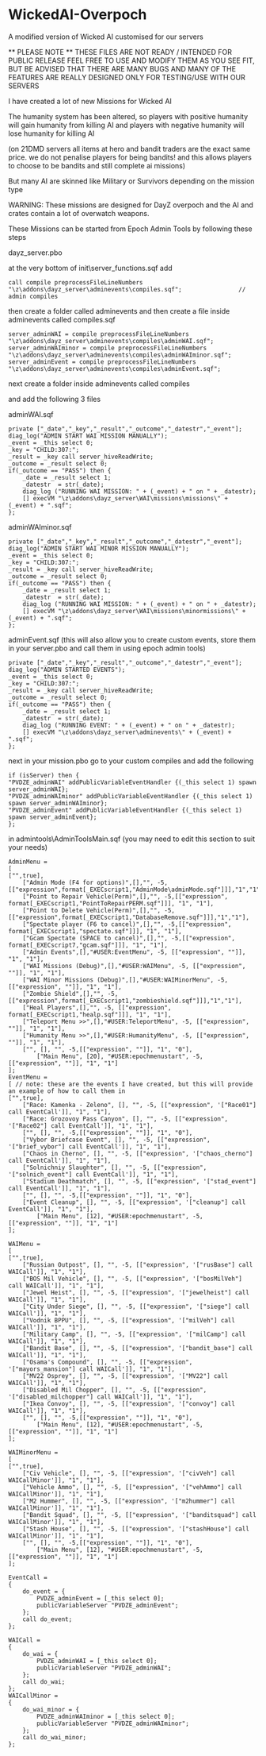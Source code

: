 WickedAI-Overpoch
=================

A modified version of Wicked AI customised for our servers

** PLEASE NOTE ** 
THESE FILES ARE NOT READY / INTENDED FOR PUBLIC RELEASE
FEEL FREE TO USE AND MODIFY THEM AS YOU SEE FIT, BUT BE ADVISED THAT THERE ARE MANY BUGS
AND MANY OF THE FEATURES ARE REALLY DESIGNED ONLY FOR TESTING/USE WITH OUR SERVERS


I have created a lot of new Missions for Wicked AI 

The humanity system has been altered, so players with positive humanity will gain humanity from killing AI
and players with negative humanity will lose humanity for killing AI 

(on 21DMD servers all items at hero and bandit traders are the exact same price. we do not penalise players for being bandits! and this allows players to choose to be bandits and still complete ai missions)

But many AI are skinned like Military or Survivors depending on the mission type

WARNING: These missions are designed for DayZ overpoch and the AI and crates contain a lot of overwatch weapons. 

These Missions can be started from Epoch Admin Tools 
by following these steps

dayz_server.pbo

at the very bottom of init\server_functions.sqf 
add

```SQF
call compile preprocessFileLineNumbers "\z\addons\dayz_server\adminevents\compiles.sqf";				// admin compiles
```

then create a folder called adminevents
and then create a file inside adminevents called compiles.sqf

```SQF
server_adminWAI = compile preprocessFileLineNumbers "\z\addons\dayz_server\adminevents\compiles\adminWAI.sqf";
server_adminWAIminor = compile preprocessFileLineNumbers "\z\addons\dayz_server\adminevents\compiles\adminWAIminor.sqf";
server_adminEvent = compile preprocessFileLineNumbers "\z\addons\dayz_server\adminevents\compiles\adminEvent.sqf";
```

next create a folder inside adminevents called compiles

and add the following 3 files

adminWAI.sqf
```SQF
private ["_date","_key","_result","_outcome","_datestr","_event"];
diag_log("ADMIN START WAI MISSION MANUALLY");
_event = _this select 0;
_key = "CHILD:307:";
_result = _key call server_hiveReadWrite;
_outcome = _result select 0;
if(_outcome == "PASS") then {
    _date = _result select 1;
    _datestr  = str(_date);
    diag_log ("RUNNING WAI MISSION: " + (_event) + " on " + _datestr);
    [] execVM "\z\addons\dayz_server\WAI\missions\missions\" + (_event) + ".sqf";
};
```
adminWAIminor.sqf
```SQF
private ["_date","_key","_result","_outcome","_datestr","_event"];
diag_log("ADMIN START WAI MINOR MISSION MANUALLY");
_event = _this select 0;
_key = "CHILD:307:";
_result = _key call server_hiveReadWrite;
_outcome = _result select 0;
if(_outcome == "PASS") then {
    _date = _result select 1;
    _datestr  = str(_date);
    diag_log ("RUNNING WAI MISSION: " + (_event) + " on " + _datestr);
    [] execVM "\z\addons\dayz_server\WAI\missions\minormissions\" + (_event) + ".sqf";
};
```
adminEvent.sqf (this will also allow you to create custom events, store them in your server.pbo and call them in using epoch admin tools)
```SQF
private ["_date","_key","_result","_outcome","_datestr","_event"];
diag_log("ADMIN STARTED EVENTS");
_event = _this select 0;
_key = "CHILD:307:";
_result = _key call server_hiveReadWrite;
_outcome = _result select 0;
if(_outcome == "PASS") then {
    _date = _result select 1;
    _datestr  = str(_date);
    diag_log ("RUNNING EVENT: " + (_event) + " on " + _datestr);
    [] execVM "\z\addons\dayz_server\adminevents\" + (_event) + ".sqf";
};
```

next in your mission.pbo 
go to your custom compiles and add the following
```SQF
if (isServer) then {
"PVDZE_adminWAI" addPublicVariableEventHandler {(_this select 1) spawn server_adminWAI};
"PVDZE_adminWAIminor" addPublicVariableEventHandler {(_this select 1) spawn server_adminWAIminor};
"PVDZE_adminEvent" addPublicVariableEventHandler {(_this select 1) spawn server_adminEvent};
};
```

in admintools\AdminToolsMain.sqf (you may need to edit this section  to suit your needs)
```
AdminMenu =
[
["",true],
	["Admin Mode (F4 for options)",[],"", -5,[["expression",format[_EXECscript1,"AdminMode\adminMode.sqf"]]],"1","1"],
	["Point to Repair Vehicle(Perm)",[],"", -5,[["expression", format[_EXECscript1,"PointToRepairPERM.sqf"]]], "1", "1"],
	["Point to Delete Vehicle(Perm)",[],"", -5,[["expression",format[_EXECscript1,"DatabaseRemove.sqf"]]],"1","1"],
	["Spectate player (F6 to cancel)",[],"", -5,[["expression", format[_EXECscript1,"spectate.sqf"]]], "1", "1"],
	["Gcam Spectate (SPACE to cancel)",[],"", -5,[["expression", format[_EXECscript7,"gcam.sqf"]]], "1", "1"],
	["Admin Events",[],"#USER:EventMenu", -5, [["expression", ""]], "1", "1"],
	["WAI Missions (Debug)",[],"#USER:WAIMenu", -5, [["expression", ""]], "1", "1"],
	["WAI Minor Missions (Debug)",[],"#USER:WAIMinorMenu", -5, [["expression", ""]], "1", "1"],
	["Zombie Shield",[],"", -5,[["expression",format[_EXECscript1,"zombieshield.sqf"]]],"1","1"],
	["Heal Players",[],"", -5, [["expression", format[_EXECscript1,"healp.sqf"]]], "1", "1"],	
	["Teleport Menu >>",[],"#USER:TeleportMenu", -5, [["expression", ""]], "1", "1"],
	["Humanity Menu >>",[],"#USER:HumanityMenu", -5, [["expression", ""]], "1", "1"],
	["", [], "", -5,[["expression", ""]], "1", "0"],
		["Main Menu", [20], "#USER:epochmenustart", -5, [["expression", ""]], "1", "1"]
];
EventMenu = 
[ // note: these are the events I have created, but this will provide an example of how to call them in
["",true],
	["Race: Kamenka - Zeleno", [], "", -5, [["expression", '["Race01"] call EventCall']], "1", "1"],
	["Race: Grozovoy Pass Canyon", [], "", -5, [["expression", '["Race02"] call EventCall']], "1", "1"],
	["", [], "", -5,[["expression", ""]], "1", "0"],
	["Vybor Briefcase Event", [], "", -5, [["expression", '["brief_vybor"] call EventCall']], "1", "1"],
	["Chaos in Cherno", [], "", -5, [["expression", '["chaos_cherno"] call EventCall']], "1", "1"],
	["Solnichniy Slaughter", [], "", -5, [["expression", '["solnich_event"] call EventCall']], "1", "1"],
	["Stadium Deathmatch", [], "", -5, [["expression", '["stad_event"] call EventCall']], "1", "1"],
	["", [], "", -5,[["expression", ""]], "1", "0"],
	["Event Cleanup", [], "", -5, [["expression", '["cleanup"] call EventCall']], "1", "1"],
		["Main Menu", [12], "#USER:epochmenustart", -5, [["expression", ""]], "1", "1"]
];

WAIMenu = 
[
["",true],
	["Russian Outpost", [], "", -5, [["expression", '["rusBase"] call WAICall']], "1", "1"],
	["BOS Mil Vehicle", [], "", -5, [["expression", '["bosMilVeh"] call WAICall']], "1", "1"],
	["Jewel Heist", [], "", -5, [["expression", '["jewelheist"] call WAICall']], "1", "1"],
	["City Under Siege", [], "", -5, [["expression", '["siege"] call WAICall']], "1", "1"],
	["Vodnik BPPU", [], "", -5, [["expression", '["milVeh"] call WAICall']], "1", "1"],
	["Military Camp", [], "", -5, [["expression", '["milCamp"] call WAICall']], "1", "1"],
	["Bandit Base", [], "", -5, [["expression", '["bandit_base"] call WAICall']], "1", "1"],
	["Osama's Compound", [], "", -5, [["expression", '["mayors_mansion"] call WAICall']], "1", "1"],
	["MV22 Osprey", [], "", -5, [["expression", '["MV22"] call WAICall']], "1", "1"],
	["Disabled Mil Chopper", [], "", -5, [["expression", '["disabled_milchopper"] call WAICall']], "1", "1"],
	["Ikea Convoy", [], "", -5, [["expression", '["convoy"] call WAICall']], "1", "1"],
	["", [], "", -5,[["expression", ""]], "1", "0"],
		["Main Menu", [12], "#USER:epochmenustart", -5, [["expression", ""]], "1", "1"]
];

WAIMinorMenu = 
[
["",true],
	["Civ Vehicle", [], "", -5, [["expression", '["civVeh"] call WAICallMinor']], "1", "1"],
	["Vehicle Ammo", [], "", -5, [["expression", '["vehAmmo"] call WAICallMinor']], "1", "1"],
	["M2 Hummer", [], "", -5, [["expression", '["m2hummer"] call WAICallMinor']], "1", "1"],
	["Bandit Squad", [], "", -5, [["expression", '["banditsquad"] call WAICallMinor']], "1", "1"],
	["Stash House", [], "", -5, [["expression", '["stashHouse"] call WAICallMinor']], "1", "1"],
	["", [], "", -5,[["expression", ""]], "1", "0"],
		["Main Menu", [12], "#USER:epochmenustart", -5, [["expression", ""]], "1", "1"]
];

EventCall = 
{
	do_event = {
		PVDZE_adminEvent = [_this select 0];
		publicVariableServer "PVDZE_adminEvent";
	};
	call do_event;
};

WAICall = 
{
	do_wai = {
		PVDZE_adminWAI = [_this select 0];
		publicVariableServer "PVDZE_adminWAI";
	};
	call do_wai;
};
WAICallMinor = 
{
	do_wai_minor = {
		PVDZE_adminWAIminor = [_this select 0];
		publicVariableServer "PVDZE_adminWAIminor";
	};
	call do_wai_minor;
};
```
